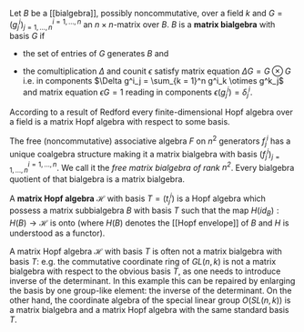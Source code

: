 Let $B$ be a [[bialgebra]], possibly noncommutative,
over a field $k$ and
$G = (g^i_j)^{i = 1,\ldots, n}_{j = 1,\ldots, n}$
an $n\times n$-matrix over $B$.
$B$ is a **matrix bialgebra** with basis $G$ if

* the set of entries of $G$ generates $B$ and

* the comultiplication $\Delta$ and counit $\epsilon$ satisfy
matrix equation $\Delta G = G \otimes G$ i.e. in components
$\Delta g^i_j = \sum_{k = 1}^n g^i_k \otimes g^k_j$
and matrix equation $\epsilon G = 1$ reading in components $\epsilon (g^i_j) = \delta^i_j$.

According to a result of Redford every finite-dimensional Hopf algebra over a field is a matrix Hopf algebra with respect to some basis. 

The free (noncommutative) associative algebra $F$
on $n^2$ generators $f^i_j$
has a unique coalgebra structure making it a
matrix bialgebra with basis $(f^i_j)^{i = 1,\ldots, n}_{j = 1,\ldots, n}$.
We call it the *free matrix bialgebra of rank $n^2$*.
Every bialgebra quotient of that bialgebra is a matrix bialgebra.

A **matrix Hopf algebra** $\mathcal{H}$ with basis $T = (t^i_j)$ is a Hopf algebra which possess a matrix subbialgebra $B$ with basis $T$ such that the map $H(id_B):H(B)\rightarrow\mathcal{H}$
is onto (where $H(B)$ denotes the [[Hopf envelope]] of $B$ and $H$ is understood as a functor).  

A matrix Hopf algebra $\mathcal{H}$ with basis $T$ is often not a matrix bialgebra with basis $T$: e.g. the commutative
coordinate ring of $GL(n,k)$ is not a matrix bialgebra
with respect to the obvious basis $T$, as one needs
to introduce inverse of the determinant. In this example this can be repaired by enlarging the basis by one group-like element: the inverse of the determinant. On the other hand, the coordinate algebra of the special linear group $O(SL(n,k))$ is a matrix bialgebra and a matrix Hopf algebra with the same standard basis $T$.
